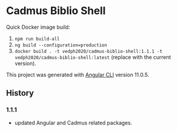 # Cadmus Biblio Shell

Quick Docker image build:

1. `npm run build-all`
2. `ng build --configuration=production`
3. `docker build . -t vedph2020/cadmus-biblio-shell:1.1.1 -t vedph2020/cadmus-biblio-shell:latest` (replace with the current version).

This project was generated with [Angular CLI](https://github.com/angular/angular-cli) version 11.0.5.

## History

### 1.1.1

- updated Angular and Cadmus related packages.
